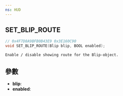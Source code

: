 ```yaml
---
ns: HUD
---
```

## SET_BLIP_ROUTE

```c
// 0x4F7D8A9BFB0B43E9 0x3E160C90
void SET_BLIP_ROUTE(Blip blip, BOOL enabled);
```

```
Enable / disable showing route for the Blip-object.  
```

## 參數
* **blip**: 
* **enabled**: 

